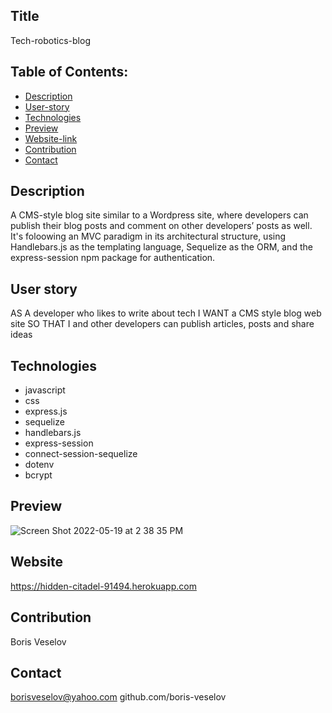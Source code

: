 ## Title

Tech-robotics-blog

## Table of Contents:
  
* [Description](#description)
* [User-story](#user-story)
* [Technologies](#technologies)
* [Preview](#preview)
* [Website-link](#website-link)
* [Contribution](#contribution)
* [Contact](#contact)

## Description

A CMS-style blog site similar to a Wordpress site, where developers can publish their blog posts and comment on other developers’ posts as well. It's foloowing an MVC paradigm in its architectural structure, using Handlebars.js as the templating language, Sequelize as the ORM, and the express-session npm package for authentication.

## User story

AS A developer who likes to write about tech
I WANT a CMS style blog web site
SO THAT I and other developers can publish articles, posts and share ideas

## Technologies 

* javascript
* css
* express.js
* sequelize
* handlebars.js
* express-session
* connect-session-sequelize
* dotenv
* bcrypt

## Preview

![Screen Shot 2022-05-19 at 2 38 35 PM](https://user-images.githubusercontent.com/96749114/169424892-aa4a5cd0-a1cd-4586-aaa3-ed6502e83f98.png)


## Website

https://hidden-citadel-91494.herokuapp.com

## Contribution

Boris Veselov

## Contact

borisveselov@yahoo.com
github.com/boris-veselov

